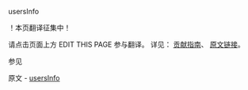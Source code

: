  usersInfo

 ！本页翻译征集中！

请点击页面上方 EDIT THIS PAGE 参与翻译。
详见：
[贡献指南]( https://github.com/whaleal/MongoDB-Manual-zh/blob/master/CONTRIBUTING.md )、
[原文链接](  https://docs.mongodb.com/manual/reference/command/usersInfo/  )。

 参见

原文 - [usersInfo]( https://docs.mongodb.com/manual/reference/command/usersInfo/ )

